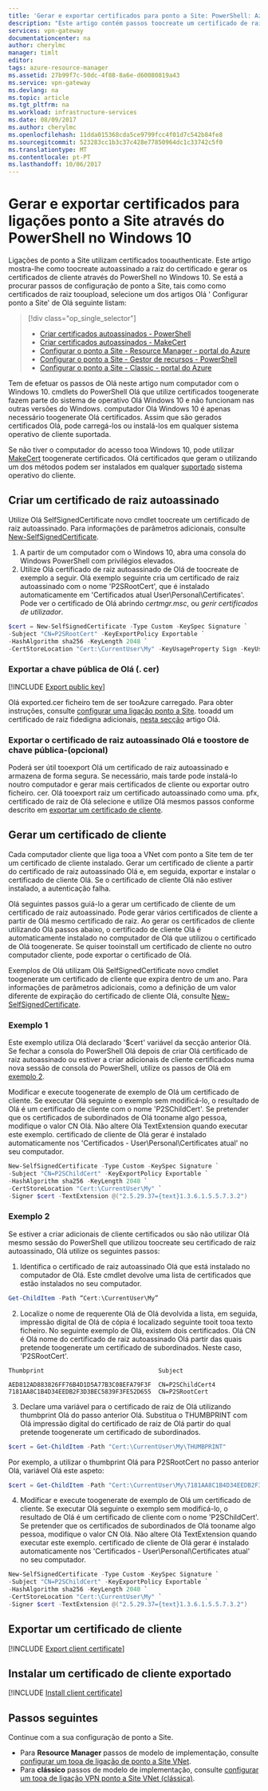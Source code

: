 ```yaml
---
title: 'Gerar e exportar certificados para ponto a Site: PowerShell: Azure | Microsoft Docs'
description: "Este artigo contém passos toocreate um certificado de raiz autoassinado, exportar a chave pública Olá e gerar os certificados de cliente através do PowerShell no Windows 10."
services: vpn-gateway
documentationcenter: na
author: cherylmc
manager: timlt
editor: 
tags: azure-resource-manager
ms.assetid: 27b99f7c-50dc-4f88-8a6e-d60080819a43
ms.service: vpn-gateway
ms.devlang: na
ms.topic: article
ms.tgt_pltfrm: na
ms.workload: infrastructure-services
ms.date: 08/09/2017
ms.author: cherylmc
ms.openlocfilehash: 11dda015368cda5ce9799fcc4f01d7c542b84fe8
ms.sourcegitcommit: 523283cc1b3c37c428e77850964dc1c33742c5f0
ms.translationtype: MT
ms.contentlocale: pt-PT
ms.lasthandoff: 10/06/2017
---
```

# <a name="generate-and-export-certificates-for-point-to-site-connections-using-powershell-on-windows-10"></a>Gerar e exportar certificados para ligações ponto a Site através do PowerShell no Windows 10

Ligações de ponto a Site utilizam certificados tooauthenticate. Este artigo mostra-lhe como toocreate autoassinado a raiz do certificado e gerar os certificados de cliente através do PowerShell no Windows 10. Se está a procurar passos de configuração de ponto a Site, tais como como certificados de raiz tooupload, selecione um dos artigos Olá ' Configurar ponto a Site' de Olá seguinte listam:

> [!div class="op_single_selector"]
> * [Criar certificados autoassinados - PowerShell](vpn-gateway-certificates-point-to-site.md)
> * [Criar certificados autoassinados - MakeCert](vpn-gateway-certificates-point-to-site-makecert.md)
> * [Configurar o ponto a Site - Resource Manager - portal do Azure](vpn-gateway-howto-point-to-site-resource-manager-portal.md)
> * [Configurar o ponto a Site - Gestor de recursos - PowerShell](vpn-gateway-howto-point-to-site-rm-ps.md)
> * [Configurar o ponto a Site - Classic - portal do Azure](vpn-gateway-howto-point-to-site-classic-azure-portal.md)
> 
> 


Tem de efetuar os passos de Olá neste artigo num computador com o Windows 10. cmdlets do PowerShell Olá que utilize certificados toogenerate fazem parte do sistema de operativo Olá Windows 10 e não funcionam nas outras versões do Windows. computador Olá Windows 10 é apenas necessário toogenerate Olá certificados. Assim que são gerados certificados Olá, pode carregá-los ou instalá-los em qualquer sistema operativo de cliente suportada. 

Se não tiver o computador do acesso tooa Windows 10, pode utilizar [MakeCert](vpn-gateway-certificates-point-to-site-makecert.md) toogenerate certificados. Olá certificados que geram o utilizando um dos métodos podem ser instalados em qualquer [suportado](vpn-gateway-howto-point-to-site-resource-manager-portal.md#faq) sistema operativo do cliente.

## <a name="rootcert"></a>Criar um certificado de raiz autoassinado

Utilize Olá SelfSignedCertificate novo cmdlet toocreate um certificado de raiz autoassinado. Para informações de parâmetros adicionais, consulte [New-SelfSignedCertificate](https://technet.microsoft.com/itpro/powershell/windows/pkiclient/new-selfsignedcertificate).

1. A partir de um computador com o Windows 10, abra uma consola do Windows PowerShell com privilégios elevados.
2. Utilize Olá certificado de raiz autoassinado de Olá de toocreate de exemplo a seguir. Olá exemplo seguinte cria um certificado de raiz autoassinado com o nome 'P2SRootCert', que é instalado automaticamente em 'Certificados atual User\Personal\Certificates'. Pode ver o certificado de Olá abrindo *certmgr.msc*, ou *gerir certificados de utilizador*.

  ```powershell
  $cert = New-SelfSignedCertificate -Type Custom -KeySpec Signature `
  -Subject "CN=P2SRootCert" -KeyExportPolicy Exportable `
  -HashAlgorithm sha256 -KeyLength 2048 `
  -CertStoreLocation "Cert:\CurrentUser\My" -KeyUsageProperty Sign -KeyUsage CertSign
  ```

### <a name="cer"></a>Exportar a chave pública de Olá (. cer)

[!INCLUDE [Export public key](../../includes/vpn-gateway-certificates-export-public-key-include.md)]

Olá exported.cer ficheiro tem de ser tooAzure carregado. Para obter instruções, consulte [configurar uma ligação ponto a Site](vpn-gateway-howto-point-to-site-rm-ps.md#upload). tooadd um certificado de raiz fidedigna adicionais, [nesta secção](vpn-gateway-howto-point-to-site-rm-ps.md#addremovecert) artigo Olá.

### <a name="export-hello-self-signed-root-certificate-and-public-key-toostore-it-optional"></a>Exportar o certificado de raiz autoassinado Olá e toostore de chave pública-(opcional)

Poderá ser útil tooexport Olá um certificado de raiz autoassinado e armazena de forma segura. Se necessário, mais tarde pode instalá-lo noutro computador e gerar mais certificados de cliente ou exportar outro ficheiro. cer. Olá tooexport raiz um certificado autoassinado como uma. pfx, certificado de raiz de Olá selecione e utilize Olá mesmos passos conforme descrito em [exportar um certificado de cliente](#clientexport).

## <a name="clientcert"></a>Gerar um certificado de cliente

Cada computador cliente que liga tooa a VNet com ponto a Site tem de ter um certificado de cliente instalado. Gerar um certificado de cliente a partir do certificado de raiz autoassinado Olá e, em seguida, exportar e instalar o certificado de cliente Olá. Se o certificado de cliente Olá não estiver instalado, a autenticação falha. 

Olá seguintes passos guiá-lo a gerar um certificado de cliente de um certificado de raiz autoassinado. Pode gerar vários certificados de cliente a partir de Olá mesmo certificado de raiz. Ao gerar os certificados de cliente utilizando Olá passos abaixo, o certificado de cliente Olá é automaticamente instalado no computador de Olá que utilizou o certificado de Olá toogenerate. Se quiser tooinstall um certificado de cliente no outro computador cliente, pode exportar o certificado de Olá.

Exemplos de Olá utilizam Olá SelfSignedCertificate novo cmdlet toogenerate um certificado de cliente que expira dentro de um ano. Para informações de parâmetros adicionais, como a definição de um valor diferente de expiração do certificado de cliente Olá, consulte [New-SelfSignedCertificate](https://technet.microsoft.com/itpro/powershell/windows/pkiclient/new-selfsignedcertificate).

### <a name="example-1"></a>Exemplo 1

Este exemplo utiliza Olá declarado '$cert' variável da secção anterior Olá. Se fechar a consola do PowerShell Olá depois de criar Olá certificado de raiz autoassinado ou estiver a criar adicionais de cliente certificados numa nova sessão de consola do PowerShell, utilize os passos de Olá em [exemplo 2](#ex2).

Modificar e execute toogenerate de exemplo de Olá um certificado de cliente. Se executar Olá seguinte o exemplo sem modificá-lo, o resultado de Olá é um certificado de cliente com o nome 'P2SChildCert'.  Se pretender que os certificados de subordinados de Olá tooname algo pessoa, modifique o valor CN Olá. Não altere Olá TextExtension quando executar este exemplo. certificado de cliente de Olá gerar é instalado automaticamente nos 'Certificados - User\Personal\Certificates atual' no seu computador.

```powershell
New-SelfSignedCertificate -Type Custom -KeySpec Signature `
-Subject "CN=P2SChildCert" -KeyExportPolicy Exportable `
-HashAlgorithm sha256 -KeyLength 2048 `
-CertStoreLocation "Cert:\CurrentUser\My" `
-Signer $cert -TextExtension @("2.5.29.37={text}1.3.6.1.5.5.7.3.2")
```

### <a name="ex2"></a>Exemplo 2

Se estiver a criar adicionais de cliente certificados ou são não utilizar Olá mesmo sessão do PowerShell que utilizou toocreate seu certificado de raiz autoassinado, Olá utilize os seguintes passos:

1. Identifica o certificado de raiz autoassinado Olá que está instalado no computador de Olá. Este cmdlet devolve uma lista de certificados que estão instalados no seu computador.

  ```powershell
  Get-ChildItem -Path “Cert:\CurrentUser\My”
  ```
2. Localize o nome de requerente Olá de Olá devolvida a lista, em seguida, impressão digital de Olá de cópia é localizado seguinte tooit tooa texto ficheiro. No seguinte exemplo de Olá, existem dois certificados. Olá CN é Olá nome do certificado de raiz autoassinado Olá partir das quais pretende toogenerate um certificado de subordinados. Neste caso, 'P2SRootCert'.

  ```
  Thumbprint                                Subject
  
  AED812AD883826FF76B4D1D5A77B3C08EFA79F3F  CN=P2SChildCert4
  7181AA8C1B4D34EEDB2F3D3BEC5839F3FE52D655  CN=P2SRootCert
  ```
3. Declare uma variável para o certificado de raiz de Olá utilizando thumbprint Olá do passo anterior Olá. Substitua o THUMBPRINT com Olá impressão digital do certificado de raiz de Olá partir do qual pretende toogenerate um certificado de subordinados.

  ```powershell
  $cert = Get-ChildItem -Path "Cert:\CurrentUser\My\THUMBPRINT"
  ```

  Por exemplo, a utilizar o thumbprint Olá para P2SRootCert no passo anterior Olá, variável Olá este aspeto:

  ```powershell
  $cert = Get-ChildItem -Path "Cert:\CurrentUser\My\7181AA8C1B4D34EEDB2F3D3BEC5839F3FE52D655"
  ```
4.  Modificar e execute toogenerate de exemplo de Olá um certificado de cliente. Se executar Olá seguinte o exemplo sem modificá-lo, o resultado de Olá é um certificado de cliente com o nome 'P2SChildCert'. Se pretender que os certificados de subordinados de Olá tooname algo pessoa, modifique o valor CN Olá. Não altere Olá TextExtension quando executar este exemplo. certificado de cliente de Olá gerar é instalado automaticamente nos 'Certificados - User\Personal\Certificates atual' no seu computador.

  ```powershell
  New-SelfSignedCertificate -Type Custom -KeySpec Signature `
  -Subject "CN=P2SChildCert" -KeyExportPolicy Exportable `
  -HashAlgorithm sha256 -KeyLength 2048 `
  -CertStoreLocation "Cert:\CurrentUser\My" `
  -Signer $cert -TextExtension @("2.5.29.37={text}1.3.6.1.5.5.7.3.2")
  ```

## <a name="clientexport"></a>Exportar um certificado de cliente   

[!INCLUDE [Export client certificate](../../includes/vpn-gateway-certificates-export-client-cert-include.md)]

## <a name="install"></a>Instalar um certificado de cliente exportado

[!INCLUDE [Install client certificate](../../includes/vpn-gateway-certificates-install-client-cert-include.md)]

## <a name="next-steps"></a>Passos seguintes

Continue com a sua configuração de ponto a Site. 

* Para **Resource Manager** passos de modelo de implementação, consulte [configurar um tooa de ligação de ponto a Site VNet](vpn-gateway-howto-point-to-site-resource-manager-portal.md). 
* Para **clássico** passos de modelo de implementação, consulte [configurar um tooa de ligação VPN ponto a Site VNet (clássica)](vpn-gateway-howto-point-to-site-classic-azure-portal.md).
